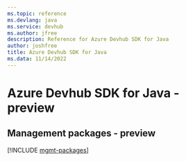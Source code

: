 ```yaml
---
ms.topic: reference
ms.devlang: java
ms.service: devhub
ms.author: jfree
description: Reference for Azure Devhub SDK for Java
author: joshfree
title: Azure Devhub SDK for Java
ms.data: 11/14/2022
---
```

# Azure Devhub SDK for Java - preview

## Management packages - preview
[!INCLUDE [mgmt-packages](devhub-mgmt-index.md)]